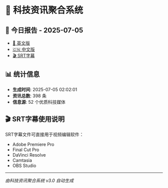 # 📰 科技资讯聚合系统

## 🔗 今日报告 - 2025-07-05

- [📄 英文版](output/tech_news_english_2025-07-05.md)
- [🇨🇳 中文版](output/tech_news_chinese_2025-07-05.md)
- [🎬 SRT字幕](output/tech_news_subtitles_2025-07-05.srt)

## 📊 统计信息

- **生成时间**: 2025-07-05 02:02:01
- **资讯总数**: 398 条
- **信息源**: 52 个优质科技媒体

## 🎬 SRT字幕使用说明

SRT字幕文件可直接用于视频编辑软件：
- Adobe Premiere Pro
- Final Cut Pro
- DaVinci Resolve
- Camtasia
- OBS Studio

---
*由科技资讯聚合系统 v3.0 自动生成*
